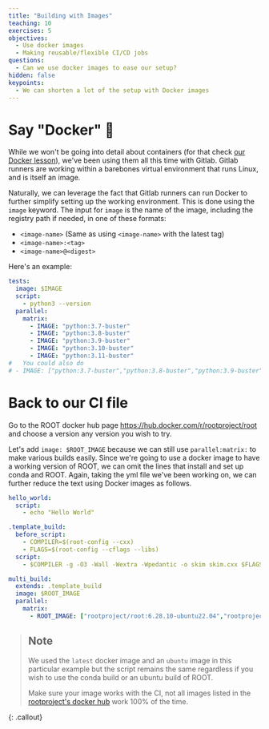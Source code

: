 ```yaml
---
title: "Building with Images"
teaching: 10
exercises: 5
objectives:
  - Use docker images
  - Making reusable/flexible CI/CD jobs
questions:
  - Can we use docker images to ease our setup?
hidden: false
keypoints:
  - We can shorten a lot of the setup with Docker images
---
```



# Say "Docker" 🐳

While we won't be going into detail about containers (for that check [our Docker lesson](https://hsf-training.github.io/hsf-training-docker/)), we've been using them all this time with Gitlab. Gitlab runners are working within a barebones virtual environment that runs Linux, and is itself an image.

Naturally, we can leverage the fact that Gitlab runners can run Docker to further simplify setting up the working environment. This is done using the `image` keyword. The input for `image` is the name of the image, including the registry path if needed, in one of these formats:

- `<image-name>` (Same as using `<image-name>` with the latest tag)
- `<image-name>:<tag>`
- `<image-name>@<digest>`


 Here's an example:

```yml
tests:
  image: $IMAGE
  script:
    - python3 --version
  parallel:
    matrix:
      - IMAGE: "python:3.7-buster"
      - IMAGE: "python:3.8-buster"
      - IMAGE: "python:3.9-buster"
      - IMAGE: "python:3.10-buster"
      - IMAGE: "python:3.11-buster"
#   You could also do
# - IMAGE: ["python:3.7-buster","python:3.8-buster","python:3.9-buster","python:3.10-buster","python:3.11-buster"]
```


# Back to our CI file

Go to the ROOT docker hub page <https://hub.docker.com/r/rootproject/root> and choose a version any version you wish to try.

Let's add `image: $ROOT_IMAGE` because we can still use `parallel:matrix:` to make various builds easily.
Since we're going to use a docker image to have a working version of ROOT, we can omit the lines that install and set up conda and ROOT.
Again, taking the yml file we've been working on, we can further reduce the text using Docker images as follows.

```yml
hello_world:
  script:
    - echo "Hello World"

.template_build:
  before_script:
    - COMPILER=$(root-config --cxx)
    - FLAGS=$(root-config --cflags --libs)
  script:
    - $COMPILER -g -O3 -Wall -Wextra -Wpedantic -o skim skim.cxx $FLAGS

multi_build:
  extends: .template_build
  image: $ROOT_IMAGE
  parallel:
    matrix:
      - ROOT_IMAGE: ["rootproject/root:6.28.10-ubuntu22.04","rootproject/root:latest"]
```


> ## Note
>  We used the `latest` docker image and an `ubuntu` image in this particular example but the script remains the same
>  regardless if you wish to use the conda build or an ubuntu build of ROOT.
>
> Make sure your image works with the CI, not all images listed in the [rootproject's docker hub](https://hub.docker.com/r/rootproject/root) work 100% of the time.
>
{: .callout}
